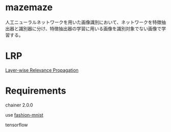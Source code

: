 # mazemaze
人工ニューラルネットワークを用いた画像識別において、ネットワークを特徴抽出器と識別器に分け、特徴抽出器の学習に用いる画像を識別対象でない画像で学習する。

# LRP
[Layer-wise Relevance Propagation](https://arxiv.org/abs/1604.00825)


# Requirements
chainer 2.0.0

use [fashion-mnist](https://github.com/zalandoresearch/fashion-mnist)

tensorflow


